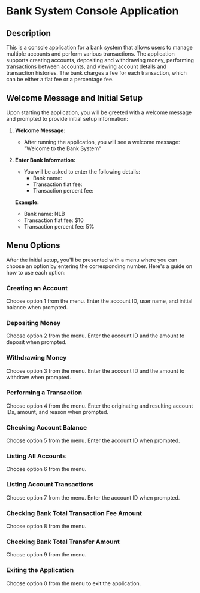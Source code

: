 # Bank System Console Application

## Description

This is a console application for a bank system that allows users to manage multiple accounts and perform various transactions.
The application supports creating accounts, depositing and withdrawing money, performing transactions between accounts, and viewing account details and transaction histories.
The bank charges a fee for each transaction, which can be either a flat fee or a percentage fee.

## Welcome Message and Initial Setup

Upon starting the application, you will be greeted with a welcome message and prompted to provide initial setup information:

1. **Welcome Message:**
   - After running the application, you will see a welcome message: "Welcome to the Bank System"

2. **Enter Bank Information:**
   - You will be asked to enter the following details:
     - Bank name: 
     - Transaction flat fee: 
     - Transaction percent fee:

   **Example:**
     - Bank name: NLB
     - Transaction flat fee: $10
     - Transaction percent fee: 5%

   
## Menu Options

After the initial setup, you'll be presented with a menu where you can choose an option by entering the corresponding number. Here's a guide on how to use each option:

### Creating an Account

Choose option 1 from the menu.
Enter the account ID, user name, and initial balance when prompted.

### Depositing Money

Choose option 2 from the menu.
Enter the account ID and the amount to deposit when prompted.

### Withdrawing Money

Choose option 3 from the menu.
Enter the account ID and the amount to withdraw when prompted.

### Performing a Transaction

Choose option 4 from the menu.
Enter the originating and resulting account IDs, amount, and reason when prompted.

### Checking Account Balance

Choose option 5 from the menu.
Enter the account ID when prompted.

### Listing All Accounts

Choose option 6 from the menu.

### Listing Account Transactions

Choose option 7 from the menu.
Enter the account ID when prompted.

### Checking Bank Total Transaction Fee Amount

Choose option 8 from the menu.

### Checking Bank Total Transfer Amount

Choose option 9 from the menu.

### Exiting the Application

Choose option 0 from the menu to exit the application.

